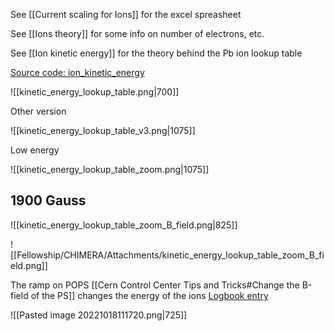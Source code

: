 See [[Current scaling for Ions]] for the excel spreasheet

See [[Ions theory]] for some info on number of electrons, etc.

See [[Ion kinetic energy]] for the theory behind the Pb ion lookup table

[Source code: ion_kinetic_energy](https://gitlab.cern.ch/eljohnso/quad-scan-east/-/blob/master/ion_kinetic_energy.ipynb)

![[kinetic_energy_lookup_table.png|700]]

Other version

![[kinetic_energy_lookup_table_v3.png|1075]]

Low energy

![[kinetic_energy_lookup_table_zoom.png|1075]]

## 1900 Gauss

![[kinetic_energy_lookup_table_zoom_B_field.png|825]]

![[Fellowship/CHIMERA/Attachments/kinetic_energy_lookup_table_zoom_B_field.png]]

The ramp on POPS [[Cern Control Center Tips and Tricks#Change the B-field of the PS]] changes the energy of the ions
[Logbook entry](https://logbook.cern.ch/elogbook-server/GET/showEventInLogbook/3635313)

![[Pasted image 20221018111720.png|725]]